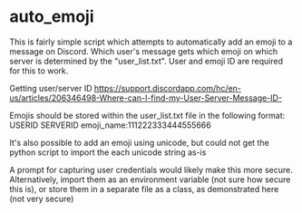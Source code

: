 # auto_emoji

This is fairly simple script which attempts to automatically add an emoji to a message on Discord. Which user's message gets which emoji on which server is determined by the "user_list.txt". User and emoji ID are required for this to work.

Getting user/server ID
https://support.discordapp.com/hc/en-us/articles/206346498-Where-can-I-find-my-User-Server-Message-ID-

Emojis should be stored within the user_list.txt file in the following format:
USERID SERVERID emoji_name:111222333444555666

It's also possible to add an emoji using unicode, but could not get the python script to import the each unicode string as-is

A prompt for capturing user credentials would likely make this more secure. Alternatively, import them as an environment variable (not sure how secure this is), or store them in a separate file as a class, as demonstrated here (not very secure) 

